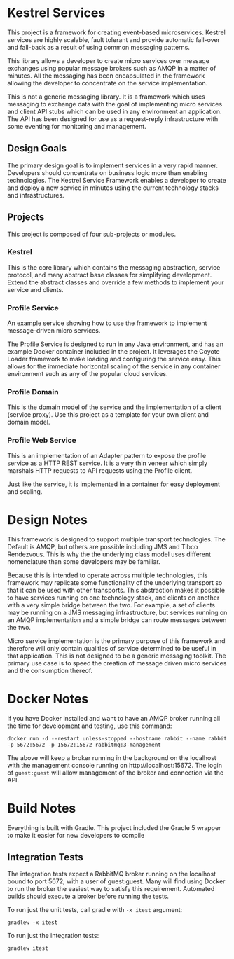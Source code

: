 # Kestrel Services
This project is a framework for creating event-based microservices. Kestrel services are highly scalable, fault tolerant and provide automatic fail-over and fall-back as a result of using common messaging patterns.

This library allows a developer to create micro services over message exchanges using popular message brokers such as AMQP in a matter of minutes. All the messaging has been encapsulated in the framework allowing the developer to concentrate on the service implementation.

This is not a generic messaging library. It is a framework which uses messaging to exchange data with the goal of implementing micro services and client API stubs which can be used in any environment an application. The API has been designed for use as a request-reply infrastructure with some eventing for monitoring and management.

## Design Goals
The primary design goal is to implement services in a very rapid manner. Developers should concentrate on business logic more than enabling technologies. The Kestrel Service Framework enables a developer to create and deploy a new service in minutes using the current technology stacks and infrastructures.

## Projects
This project is composed of four sub-projects or modules.

### Kestrel
This is the core library which contains the messaging abstraction, service protocol, and many abstract base classes for simplifying development. Extend the abstract classes and override a few methods to implement your service and clients.

### Profile Service
An example service showing how to use the framework to implement message-driven micro services.

The Profile Service is designed to run in any Java environment, and has an example Docker container included in the project. It leverages the Coyote Loader framework to make loading and configuring the service easy. This allows for the immediate horizontal scaling of the service in any container environment such as any of the popular cloud services.

### Profile Domain
This is the domain model of the service and the implementation of a client (service proxy). Use this project as a template for your own client and domain model.

### Profile Web Service
This is an implementation of an Adapter pattern to expose the profile service as a HTTP REST service. It is a very thin veneer which simply marshals HTTP requests to API requests using the Profile client. 

Just like the service, it is implemented in a container for easy deployment and scaling. 

# Design Notes
This framework is designed to support multiple transport technologies. The Default is AMQP, but others are possible including JMS and Tibco Rendezvous. This is why the the underlying class model uses different nomenclature than some developers may be familiar.

Because this is intended to operate across multiple technologies, this framework may replicate some functionality of the underlying transport so that it can be used with other transports. This abstraction makes it possible to have services running on one technology stack, and clients on another with a very simple bridge between the two. For example, a set of clients may be running on a JMS messaging infrastructure, but services running on an AMQP implementation and a simple bridge can route messages between the two.

Micro service implementation is the primary purpose of this framework and therefore will only contain qualities of service determined to be useful in that application. This is not designed to be a generic messaging toolkit. The primary use case is to speed the creation of message driven micro services and the consumption thereof.
# Docker Notes

If you have Docker installed and want to have an AMQP broker running all the time for development and testing, use this command:
```
docker run -d --restart unless-stopped --hostname rabbit --name rabbit -p 5672:5672 -p 15672:15672 rabbitmq:3-management
```
The above will keep a broker running in the background on the localhost with the management console running on http://localhost:15672. The login of `guest:guest` will allow management of the broker and connection via the API.

# Build Notes
Everything is built with Gradle. This project included the Gradle 5 wrapper to make it easier for new developers to compile

## Integration Tests
The integration tests expect a RabbitMQ broker running on the localhost bound to port 5672, with a user of guest:guest. Many will find using Docker to run the broker the easiest way to satisfy this requirement. Automated builds should execute a broker before running the tests.

To run just the unit tests, call gradle with `-x itest` argument:
```
gradlew -x itest
```

To run just the integration tests:
```
gradlew itest
```